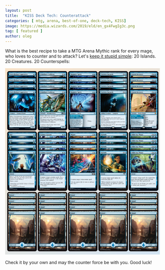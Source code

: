 ```yaml
---
layout: post
title:  "KISS Deck Tech: Counterattack"
categories: [ mtg, arena, best-of-one, deck-tech, KISS]
image: https://media.wizards.com/2019/eld/en_gx4FwgIg3c.png
tag: [ featured ]
author: oleg
---
```

What is the best recipe to take a MTG Arena Mythic rank for every mage, who loves to counter and to attack? Let's [keep it stupid simple](https://en.wikipedia.org/wiki/KISS_principle): 20 Islands. 20 Creatures. 20 Counterspells:

<a data-fancybox="gallery" href="../assets/images/counterattack.png"><img src="../assets/images/counterattack.png"></a>

Check it by your own and may the counter force be with you. Good luck!
